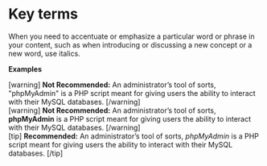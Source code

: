 # Key terms

When you need to accentuate or emphasize a particular word or phrase in your content, such as when introducing or discussing a new concept or a new word, use italics.

**Examples**  

[warning] **Not Recommended:** An administrator’s tool of sorts, "phpMyAdmin" is a PHP script meant for giving users the ability to interact with their MySQL databases. [/warning]  
[warning] **Not Recommended:** An administrator’s tool of sorts, **phpMyAdmin** is a PHP script meant for giving users the ability to interact with their MySQL databases.  [/warning]  
[tip] **Recommended:** An administrator’s tool of sorts, *phpMyAdmin* is a PHP script meant for giving users the ability to interact with their MySQL databases.  [/tip]  
